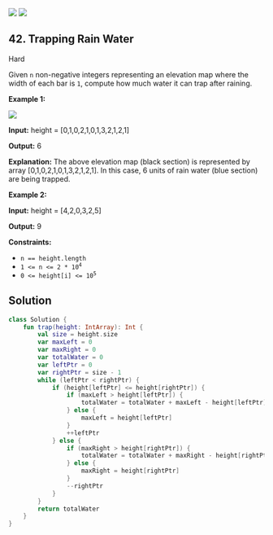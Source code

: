 [![](https://img.shields.io/github/stars/javadev/LeetCode-in-Kotlin?label=Stars&style=flat-square)](https://github.com/javadev/LeetCode-in-Kotlin)
[![](https://img.shields.io/github/forks/javadev/LeetCode-in-Kotlin?label=Fork%20me%20on%20GitHub%20&style=flat-square)](https://github.com/javadev/LeetCode-in-Kotlin/fork)

## 42\. Trapping Rain Water

Hard

Given `n` non-negative integers representing an elevation map where the width of each bar is `1`, compute how much water it can trap after raining.

**Example 1:**

![](https://assets.leetcode.com/uploads/2018/10/22/rainwatertrap.png)

**Input:** height = [0,1,0,2,1,0,1,3,2,1,2,1]

**Output:** 6

**Explanation:** The above elevation map (black section) is represented by array [0,1,0,2,1,0,1,3,2,1,2,1]. In this case, 6 units of rain water (blue section) are being trapped.

**Example 2:**

**Input:** height = [4,2,0,3,2,5]

**Output:** 9

**Constraints:**

*   `n == height.length`
*   <code>1 <= n <= 2 * 10<sup>4</sup></code>
*   <code>0 <= height[i] <= 10<sup>5</sup></code>

## Solution

```kotlin
class Solution {
    fun trap(height: IntArray): Int {
        val size = height.size
        var maxLeft = 0
        var maxRight = 0
        var totalWater = 0
        var leftPtr = 0
        var rightPtr = size - 1
        while (leftPtr < rightPtr) {
            if (height[leftPtr] <= height[rightPtr]) {
                if (maxLeft > height[leftPtr]) {
                    totalWater = totalWater + maxLeft - height[leftPtr]
                } else {
                    maxLeft = height[leftPtr]
                }
                ++leftPtr
            } else {
                if (maxRight > height[rightPtr]) {
                    totalWater = totalWater + maxRight - height[rightPtr]
                } else {
                    maxRight = height[rightPtr]
                }
                --rightPtr
            }
        }
        return totalWater
    }
}
```